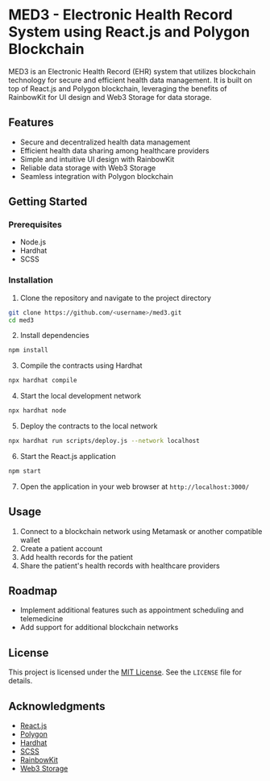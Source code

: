 # MED3 - Electronic Health Record System using React.js and Polygon Blockchain

MED3 is an Electronic Health Record (EHR) system that utilizes blockchain technology for secure and efficient health data management. It is built on top of React.js and Polygon blockchain, leveraging the benefits of RainbowKit for UI design and Web3 Storage for data storage.

## Features

- Secure and decentralized health data management
- Efficient health data sharing among healthcare providers
- Simple and intuitive UI design with RainbowKit
- Reliable data storage with Web3 Storage
- Seamless integration with Polygon blockchain

## Getting Started

### Prerequisites

- Node.js
- Hardhat
- SCSS

### Installation

1. Clone the repository and navigate to the project directory

```bash
git clone https://github.com/<username>/med3.git
cd med3
```

2. Install dependencies

```bash
npm install
```

3. Compile the contracts using Hardhat

```bash
npx hardhat compile
```

4. Start the local development network

```bash
npx hardhat node
```

5. Deploy the contracts to the local network

```bash
npx hardhat run scripts/deploy.js --network localhost
```

6. Start the React.js application

```bash
npm start
```

7. Open the application in your web browser at `http://localhost:3000/`

## Usage

1. Connect to a blockchain network using Metamask or another compatible wallet
2. Create a patient account
3. Add health records for the patient
4. Share the patient's health records with healthcare providers

## Roadmap

- Implement additional features such as appointment scheduling and telemedicine
- Add support for additional blockchain networks

## License

This project is licensed under the [MIT License](https://opensource.org/licenses/MIT). See the `LICENSE` file for details.

## Acknowledgments

- [React.js](https://reactjs.org/)
- [Polygon](https://polygon.technology/)
- [Hardhat](https://hardhat.org/)
- [SCSS](https://sass-lang.com/)
- [RainbowKit](https://rainbowkit.co/)
- [Web3 Storage](https://web3.storage/)
